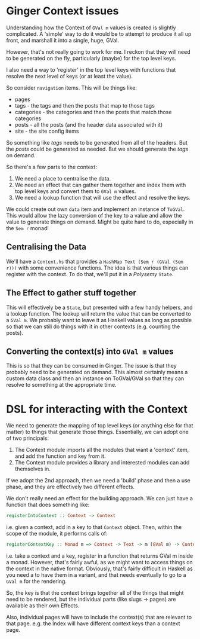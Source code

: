 # Ginger Context issues

Understanding how the Context of `GVal m` values is created is slightly
complicated.  A 'simple' way to do it would be to attempt to produce it all up
front, and marshall it into a single, huge, GVal.

However, that's not really going to work for me.  I reckon that they will need
to be generated on the fly, particularly (maybe) for the top level keys.

I also need a way to 'register' in the top level keys with functions that
resolve the next level of keys (or at least the value).

So consider `navigation` items.  This will be things like:

* pages
* tags  - the tags and then the posts that map to those tags
* categories - the categories and then the posts that match those categories
* posts - all the posts (and the header data associated with it)
* site - the site config items

So something like *tags* needs to be generated from all of the headers.  But the
*posts* could be generated as needed.  But we should generate the *tags* on
demand.

So there's a few parts to the context:

1. We need a place to centralise the data.
2. We need an effect that can gather them together and index them with top level
   keys and convert them to `GVal m` values.
3. We need a lookup function that will use the effect and resolve the keys.

We could create out own `data` item and implement an instance of `ToGVal`. This
would allow the lazy conversion of the key to a value and allow the value to
generate things on demand.  Might be quite hard to do, especially in the `Sem r`
monad!

## Centralising the Data

We'll have a `Context.hs` that provides a `HashMap Text (Sem r (GVal (Sem r)))`
with some convenience functions.  The idea is that various things can register
with the context.  To do that, we'll put it in a *Polysemy* `State`.

## The Effect to gather stuff together

This will effectively be a `State`, but presented with a few handy helpers, and
a lookup function.  The lookup will return the value that can be converted to
a `GVal m`.  We probably want to leave it as Haskell values as long as possible
so that we can still do things with it in other contexts (e.g. counting the
posts).

## Converting the context(s) into `GVal m` values

This is so that they can be consumed in Ginger.  The issue is that they probably
need to be generated on demand.  This almost certainly means a custom data class
and then an instance on ToGVal/GVal so that they can resolve to something at the
appropriate time.

# DSL for interacting with the Context

We need to generate the mapping of top level keys (or anything else for that
matter) to things that generate those things.  Essentially, we can adopt one of
two principals:

 1. The Context module imports all the modules that want a 'context' item, and
    add the function and key from it.
 2. The Context module provides a library and interested modules can add
    themselves in.

If we adopt the 2nd approach, then we need a 'build' phase and then a use phase,
and they are effectively two different effects.

We don't really need an effect for the building approach.  We can just have
a function that does something like:

```haskell
registerIntoContext :: Context -> Context
```

i.e. given a context, add in a key to that `Context` object.  Then, within the
scope of the module, it performs calls of:

```haskell
registerContextKey :: Monad m => Context -> Text -> m (GVal m) -> Context
```

i.e. take a context and a key, register in a function that returns GVal m inside
a monad.  However, that's fairly awful, as we might want to access things on the
context in the native format.  Obviously, that's fairly difficult in Haskell as
you need a to have them in a variant, and that needs eventually to go to a
`GVal m` for the rendering.

So, the key is that the context brings together all of the things that might
need to be rendered, but the individual parts (like slugs -> pages) are
available as their own Effects.

Also, individual pages will have to include the context(s) that are relevant to
that page.  e.g. the Index will have different context keys than a context page.


